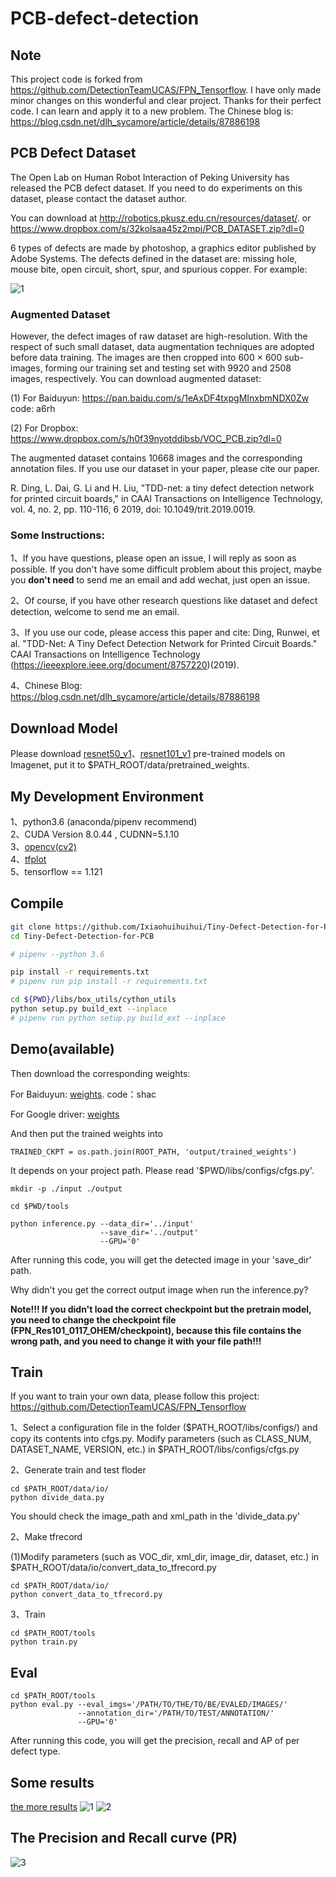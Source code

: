# PCB-defect-detection
## Note 
This project code is forked from https://github.com/DetectionTeamUCAS/FPN_Tensorflow. I have only made minor changes on this wonderful and clear project. Thanks for their perfect code. I can learn and apply it to a new problem. The Chinese blog is: https://blog.csdn.net/dlh_sycamore/article/details/87886198
##  PCB Defect Dataset
The Open Lab on Human Robot Interaction of Peking University has released the PCB defect dataset. If you need to do experiments on this dataset, please contact the dataset author. 

You can download at http://robotics.pkusz.edu.cn/resources/dataset/. or https://www.dropbox.com/s/32kolsaa45z2mpj/PCB_DATASET.zip?dl=0


6 types of defects are made by photoshop, a graphics editor published by Adobe Systems. The defects defined in the dataset are: missing hole, mouse bite, open circuit, short, spur, and spurious copper. 
For example:

![1](a(missinghole).png)
### Augmented Dataset
However, the defect images of raw dataset are high-resolution. 
With the respect of such small dataset, data augmentation techniques are adopted before data training. The images are then cropped
into 600 × 600 sub-images, forming our training set and testing set with 9920 and 2508 images, respectively. 
You can download augmented dataset: 
  
(1) For Baiduyun: https://pan.baidu.com/s/1eAxDF4txpgMInxbmNDX0Zw code: a6rh 

(2) For Dropbox: https://www.dropbox.com/s/h0f39nyotddibsb/VOC_PCB.zip?dl=0 
  
The augmented dataset contains 10668 images and the corresponding annotation files. 
If you use our dataset in your paper, please cite our paper. 
  
R. Ding, L. Dai, G. Li and H. Liu, "TDD-net: a tiny defect detection network for printed circuit boards," in CAAI Transactions on Intelligence Technology, vol. 4, no. 2, pp. 110-116, 6 2019, doi: 10.1049/trit.2019.0019. 

### Some Instructions: 

1、If you have questions, please open an issue, I will reply as soon as possible. If you don't have some difficult problem about this project, maybe you **don't need** to send me an email and add wechat, just open an issue.

2、Of course, if you have other research questions like dataset and defect detection, welcome to send me an email.

3、If you use our code, please access this paper and cite: 
Ding, Runwei, et al. "TDD-Net: A Tiny Defect Detection Network for Printed Circuit Boards." CAAI Transactions on Intelligence Technology (https://ieeexplore.ieee.org/document/8757220)(2019).

4、Chinese Blog: https://blog.csdn.net/dlh_sycamore/article/details/87886198

## Download Model
Please download [resnet50_v1](http://download.tensorflow.org/models/resnet_v1_50_2016_08_28.tar.gz)、[resnet101_v1](http://download.tensorflow.org/models/resnet_v1_101_2016_08_28.tar.gz) pre-trained models on Imagenet, put it to $PATH_ROOT/data/pretrained_weights. 
## My Development Environment
1、python3.6 (anaconda/pipenv recommend)             
2、CUDA Version 8.0.44 , CUDNN=5.1.10           
3、[opencv(cv2)](https://pypi.org/project/opencv-python/)    
4、[tfplot](https://github.com/wookayin/tensorflow-plot)             
5、tensorflow == 1.121 

## Compile
```bash
git clone https://github.com/Ixiaohuihuihui/Tiny-Defect-Detection-for-PCB.git
cd Tiny-Defect-Detection-for-PCB

# pipenv --python 3.6

pip install -r requirements.txt
# pipenv run pip install -r requirements.txt

cd ${PWD}/libs/box_utils/cython_utils
python setup.py build_ext --inplace
# pipenv run python setup.py build_ext --inplace

```

## Demo(available)

Then download the corresponding weights:

For Baiduyun: [weights](https://pan.baidu.com/s/1rvHjihG1fL499SqU28Nang). code：shac 

For Google driver: [weights](https://drive.google.com/drive/folders/1oEHrEslnM5DBKB-610j-gO-x9-e90VwR?usp=sharing)


And then put the trained weights into 
```
TRAINED_CKPT = os.path.join(ROOT_PATH, 'output/trained_weights')
```
It depends on your project path. Please read '$PWD/libs/configs/cfgs.py'.

```   
mkdir -p ./input ./output

cd $PWD/tools

python inference.py --data_dir='../input' 
                    --save_dir='../output' 
                    --GPU='0'
```
After running this code, you will get the detected image in your 'save_dir' path.

Why didn't you get the correct output image when run the inference.py?

**Note!!! If you didn't load the correct checkpoint but the pretrain model, you need to change the checkpoint file (FPN_Res101_0117_OHEM/checkpoint), because this file contains the wrong path, and you need to change it with your file path!!!**

## Train
If you want to train your own data, please follow this project: https://github.com/DetectionTeamUCAS/FPN_Tensorflow

1、Select a configuration file in the folder ($PATH_ROOT/libs/configs/) and copy its contents into cfgs.py. Modify parameters (such as CLASS_NUM, DATASET_NAME, VERSION, etc.) in $PATH_ROOT/libs/configs/cfgs.py    

2、Generate train and test floder

```  
cd $PATH_ROOT/data/io/  
python divide_data.py 
```    
You should check the image_path and xml_path in the 'divide_data.py'

2、Make tfrecord 

(1)Modify parameters (such as VOC_dir, xml_dir, image_dir, dataset, etc.) in $PATH_ROOT/data/io/convert_data_to_tfrecord.py   
```  
cd $PATH_ROOT/data/io/  
python convert_data_to_tfrecord.py 
```     

3、Train
```  
cd $PATH_ROOT/tools
python train.py
```

## Eval
```  
cd $PATH_ROOT/tools
python eval.py --eval_imgs='/PATH/TO/THE/TO/BE/EVALED/IMAGES/'  
               --annotation_dir='/PATH/TO/TEST/ANNOTATION/'
               --GPU='0'
```   
After running this code, you will get the precision, recall and AP of per defect type.

## Some results 
[the more results](https://github.com/Ixiaohuihuihui/PCB-defect-detection/tree/master/tools/inference_results)
![1](01_missing_hole_01.jpg)
![2](04_mouse_bite_10.jpg)

## The Precision and Recall curve (PR)
![3](TDD_results.jpg)
